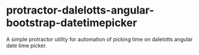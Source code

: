 # protractor-dalelotts-angular-bootstrap-datetimepicker
A simple protractor utility for automation of picking time on dalelotts angular date time picker.
